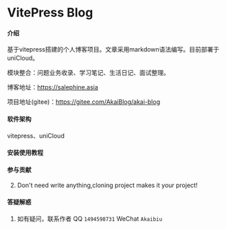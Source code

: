 # VitePress Blog 

#### 介绍
基于vitepress搭建的个人博客项目。文章采用markdown语法编写。目前部署于uniCloud。

模块整合：问题业务收录、学习笔记、生活日记、面试整理。

博客地址：https://salephine.asia

项目地址(gitee)：https://gitee.com/AkaiBlog/akai-blog

#### 软件架构

vitepress、uniCloud


#### 安装使用教程


#### 参与贡献

2.  Don't need write anything,cloning project makes it your project!


#### 答疑解惑

1. 如有疑问，联系作者 QQ   `1494598731`       WeChat    `Akaibiu`